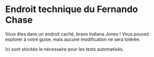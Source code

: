 # Endroit technique du Fernando Chase

Vous êtes dans un endroit caché, bravo Indiana Jones ! Vous pouvez explorer à votre guise, mais aucune modification
ne sera tolérée.

Ici sont stockés le nécessaire pour les tests automatisés.